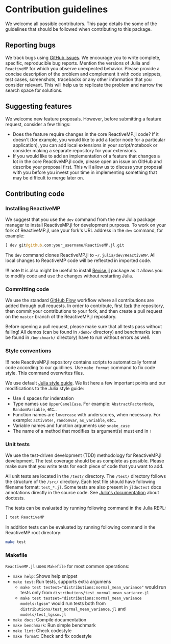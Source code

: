# Contribution guidelines

We welcome all possible contributors. This page details the some of the guidelines that should be followed when contributing to this package.

## Reporting bugs

We track bugs using [GitHub issues](https://github.com/biaslab/ReactiveMP.jl/issues). We encourage you to write complete, specific, reproducible bug reports. Mention the versions of Julia and `ReactiveMP` for which you observe unexpected behavior. Please provide a concise description of the problem and complement it with code snippets, test cases, screenshots, tracebacks or any other information that you consider relevant. This will help us to replicate the problem and narrow the search space for solutions.

## Suggesting features

We welcome new feature proposals. However, before submitting a feature request, consider a few things:

- Does the feature require changes in the core ReactiveMP.jl code? If it doesn't (for example, you would like to add a factor node for a particular application), you can add local extensions in your script/notebook or consider making a separate repository for your extensions.
- If you would like to add an implementation of a feature that changes a lot in the core ReactiveMP.jl code, please open an issue on GitHub and describe your proposal first. This will allow us to discuss your proposal with you before you invest your time in implementing something that may be difficult to merge later on.

## Contributing code

### Installing ReactiveMP

We suggest that you use the `dev` command from the new Julia package manager to
install ReactiveMP.jl for development purposes. To work on your fork of ReactiveMP.jl, use your fork's URL address in the `dev` command, for example:

```jl
] dev git@github.com:your_username/ReactiveMP.jl.git
```

The `dev` command clones ReactiveMP.jl to `~/.julia/dev/ReactiveMP`. All local
changes to ReactiveMP code will be reflected in imported code.

!!! note
    It is also might be useful to install [Revise.jl](https://github.com/timholy/Revise.jl) package as it allows you to modify code and use the changes without restarting Julia.

### Committing code

We use the standard [GitHub Flow](https://guides.github.com/introduction/flow/) workflow where all contributions are added through pull requests. In order to contribute, first [fork](https://guides.github.com/activities/forking/) the repository, then commit your contributions to your fork, and then create a pull request on the `master` branch of the ReactiveMP.jl repository.

Before opening a pull request, please make sure that all tests pass without
failing! All demos (can be found in `/demo/` directory) and benchmarks (can be found in `/benchmark/` directory) have to run without errors as well.

### Style conventions

!!! note
    ReactiveMP.jl repository contains scripts to automatically format code according to our guidlines. Use `make format` command to fix code style. This command overwrites files.

We use default [Julia style guide](https://docs.julialang.org/en/v1/manual/style-guide/index.html). We list here a few important points and our modifications to the Julia style guide:

- Use 4 spaces for indentation
- Type names use `UpperCamelCase`. For example: `AbstractFactorNode`, `RandomVariable`, etc..
- Function names are `lowercase` with underscores, when necessary. For example: `activate!`, `randomvar`, `as_variable`, etc..
- Variable names and function arguments use `snake_case`
- The name of a method that modifies its argument(s) must end in `!`

### Unit tests

We use the test-driven development (TDD) methodology for ReactiveMP.jl development. The test coverage should be as complete as possible. Please make sure that you write tests for each piece of code that you want to add.

All unit tests are located in the `/test/` directory. The `/test/` directory follows the structure of the `/src/` directory. Each test file should have following filename format: `test_*.jl`. Some tests are also present in `jldoctest` docs annotations directly in the source code.
See [Julia's documentation](https://docs.julialang.org/en/v1/manual/documentation/index.html) about doctests.

The tests can be evaluated by running following command in the Julia REPL:

```julia
] test ReactiveMP
```

In addition tests can be evaluated by running following command in the ReactiveMP root directory:

```bash
make test
```

### Makefile

`ReactiveMP.jl` uses `Makefile` for most common operations:

- `make help`: Shows help snippet
- `make test`: Run tests, supports extra argumens
  - `make test testest="distributions:normal_mean_variance"` would run tests only from `distributions/test_normal_mean_variance.jl`
  - `make test testset="distributions:normal_mean_variance models:lgssm"` would run tests both from `distributions/test_normal_mean_variance.jl` and `models/test_lgssm.jl`
- `make docs`: Compile documentation
- `make benchmark`: Run simple benchmark
- `make lint`: Check codestyle
- `make format`: Check and fix codestyle 